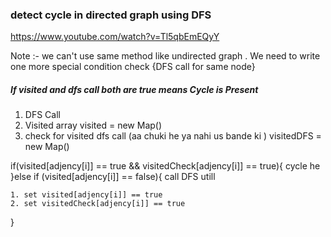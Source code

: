 ### detect cycle in directed graph using DFS 
https://www.youtube.com/watch?v=Tl5qbEmEQyY

Note :- we can't use same method like undirected graph . We need to write one more special condition check {DFS call for same node}

##### If visited and dfs call both are true means Cycle is Present 

1. DFS Call 
2. Visited array 
    visited = new Map()
3. check for visited dfs call (aa chuki he ya nahi us bande ki )
    visitedDFS = new Map()

if(visited[adjency[i]] == true &&  visitedCheck[adjency[i]] == true){
    cycle he 
}else if (visited[adjency[i]] == false){
    call DFS utill

    1. set visited[adjency[i]] == true
    2. set visitedCheck[adjency[i]] == true
}   

